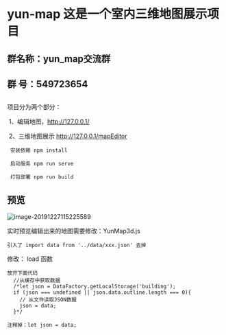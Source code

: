 # yun-map 这是一个室内三维地图展示项目

## 群名称：yun_map交流群
## 群   号：549723654

## 

项目分为两个部分：

​	1、编辑地图，http://127.0.0.1/

​	2、三维地图展示  http://127.0.0.1/mapEditor


```
 安装依赖 npm install
```



```
 启动服务 npm run serve
```



```
 打包部署 npm run build
```

## 预览



![image-20191227115225589](http://caorongzhe.github.io/image-20191227114429998.png)



实时预览编辑出来的地图需要修改：YunMap3d.js

```
引入了 import data from '../data/xxx.json' 去掉
```

修改： load 函数
```
放开下面代码
  //从缓存中获取数据
  /*let json = DataFactory.getLocalStorage('building');
  if (json === undefined || json.data.outline.length === 0){
    // 从文件读取JSON数据
    json = data;
  }*/
```

```
注释掉：let json = data;
```




